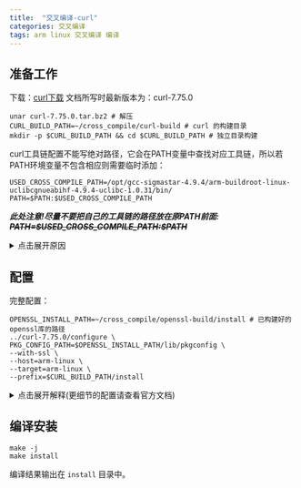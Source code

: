 ```yaml
---
title:  "交叉编译-curl"
categories: 交叉编译
tags: arm linux 交叉编译 编译
---
```


## 准备工作

下载：[curl下载](https://github.com/curl/curl/releases) 文档所写时最新版本为：curl-7.75.0

```shell
unar curl-7.75.0.tar.bz2 # 解压
CURL_BUILD_PATH=~/cross_compile/curl-build # curl 的构建目录
mkdir -p $CURL_BUILD_PATH && cd $CURL_BUILD_PATH # 独立目录构建
```

curl工具链配置不能写绝对路径，它会在PATH变量中查找对应工具链，所以若PATH环境变量不包含相应则需要临时添加：

```shell
USED_CROSS_COMPILE_PATH=/opt/gcc-sigmastar-4.9.4/arm-buildroot-linux-uclibcgnueabihf-4.9.4-uclibc-1.0.31/bin/
PATH=$PATH:$USED_CROSS_COMPILE_PATH
```

***此处注意!尽量不要把自己的工具链的路径放在原PATH前面: ~~PATH=\$USED_CROSS_COMPILE_PATH:\$PATH~~***

<details>
<summary markdown="span">点击展开原因</summary>

curl编译需要使用本机的`pkg-config`命令在openssl库的`lib/pkgconfig`中确定openssl的动态库和头文件位置。

而有些厂商的工具链中会包含自己的`pkg-config`软件，使用时会出现错误。

比如我们用的sigmastar的一个工具链找到的openssl库的位置是
`/home/bale.chou/uclibc/buildroot-2017.08/output/host/arm-buildroot-linux-uclibcgnueabihf/sysroot/home/feng/cross_compile/openssl-build/install/lib`

而实际的位置是`/home/feng/cross_compile/openssl-build/install/lib`。

以前用hisi(海思)的工具链的时候人家根本没这个工具，这个工具内部根路径使用的是工具链生成时的主机路径，这不扯淡么。

解决方法是把工具链的`pkg-config`删掉，要么把执行路径放到系统路径后面降低命令搜索优先级：`PATH=$PATH:$USED_CROSS_COMPILE_PATH`

</details>

## 配置

完整配置：

```shell
OPENSSL_INSTALL_PATH=~/cross_compile/openssl-build/install # 已构建好的openssl库的路径
../curl-7.75.0/configure \
PKG_CONFIG_PATH=$OPENSSL_INSTALL_PATH/lib/pkgconfig \
--with-ssl \
--host=arm-linux \
--target=arm-linux \
--prefix=$CURL_BUILD_PATH/install
```

<details>
<summary markdown="span">点击展开解释(更细节的配置请查看官方文档)</summary>

### 链接openssl库

官方的`./configure --help`中建议使用`PKG_CONFIG_PATH`环境变量来指示openssl的库文件位置。PKG_CONFIG_PATH要么export导出，要么放在configure命令中设置，不然会找不到PKG_CONFIG_PATH（这里我没理解）。

如果编译时找不到openssl库或者openssl没有pkg-config就需要手动设置openssl库和头文件位置。
`CPPFLAGS="-I/path/to/ssl/include" LDFLAGS="-L/path/to/ssl/lib" ./configure`

并且在`configure`中传入参数`--with-ssl`。

### 工具链配置

`--host=`和`--target=`两个配置项的解释[参考这里](https://gcc.gnu.org/onlinedocs/gccint/Configure-Terms.html)。

实际配置中使用`--host=arm-linux --target=arm-linux`传入工具链的前缀，最后会调用的是arm-linux-gcc等

### 配置安装目录

`--prefix=/xxx`

</details>

## 编译安装

```shell
make -j
make install
```

编译结果输出在 `install` 目录中。
